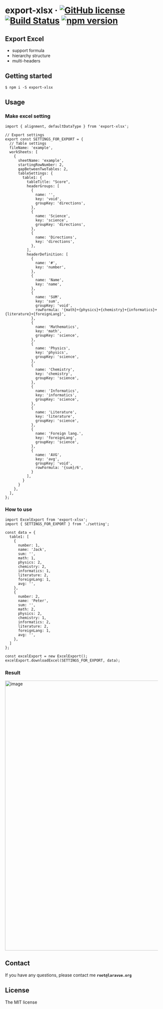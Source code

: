 # export-xlsx &middot; [![GitHub license](https://img.shields.io/badge/license-MIT-blue.svg)](https://github.com/zmecust/export-xlsx/blob/master/LICENCE) [![Build Status](https://travis-ci.org/zmecust/export-xlsx.svg)](https://travis-ci.org/zmecust/export-xlsx) [![npm version](https://badge.fury.io/js/export-xlsx.svg)](https://badge.fury.io/js/export-xlsx)

## Export Excel

- support formula
- hierarchy structure
- multi-headers


## Getting started

    $ npm i -S export-xlsx


## Usage

### Make excel setting

```
import { alignment, defaultDataType } from 'export-xlsx';

// Export settings
export const SETTINGS_FOR_EXPORT = {
  // Table settings
  fileName: 'example',
  workSheets: [
    {
      sheetName: 'example',
      startingRowNumber: 2,
      gapBetweenTwoTables: 2,
      tableSettings: {
        table1: {
          tableTitle: "Score",
          headerGroups: [
            {
              name: '',
              key: 'void',
              groupKey: 'directions',
            },
            {
              name: 'Science',
              key: 'science',
              groupKey: 'directions',
            },
            {
              name: 'Directions',
              key: 'directions',
            },
          ],
          headerDefinition: [
            {
              name: '#',
              key: 'number',
            },
            {
              name: 'Name',
              key: 'name',
            },
            {
              name: 'SUM',
              key: 'sum',
              groupKey: 'void',
              rowFormula: '{math}+{physics}+{chemistry}+{informatics}+{literature}+{foreignLang}',
            },
            {
              name: 'Mathematics',
              key: 'math',
              groupKey: 'science',
            },
            {
              name: 'Physics',
              key: 'physics',
              groupKey: 'science',
            },
            {
              name: 'Chemistry',
              key: 'chemistry',
              groupKey: 'science',
            },
            {
              name: 'Informatics',
              key: 'informatics',
              groupKey: 'science',
            },
            {
              name: 'Literature',
              key: 'literature',
              groupKey: 'science',
            },
            {
              name: 'Foreign lang.',
              key: 'foreignLang',
              groupKey: 'science',
            },
            {
              name: 'AVG',
              key: 'avg',
              groupKey: 'void',
              rowFormula: '{sum}/6',
            }
          ],
        }
      }
    },
  ],
};
```

### How to use

```
import ExcelExport from 'export-xlsx';
import { SETTINGS_FOR_EXPORT } from './setting';

const data = {
  table1: [
    {
      number: 1,
      name: 'Jack',
      sum: '',
      math: 1,
      physics: 2,
      chemistry: 2,
      informatics: 1,
      literature: 2,
      foreignLang: 1,
      avg: '',
    },
    {
      number: 2,
      name: 'Peter',
      sum: '',
      math: 2,
      physics: 2,
      chemistry: 1,
      informatics: 2,
      literature: 2,
      foreignLang: 1,
      avg: '',
    },
  ]
};

const excelExport = new ExcelExport();
excelExport.downloadExcel(SETTINGS_FOR_EXPORT, data);
```

### Result

<img width="886" alt="image" src="https://user-images.githubusercontent.com/19644407/154276932-58d51342-73cc-4bd0-9a68-6ec3d43dbe81.png">

## Contact

If you have any questions, please contact me **`root@laravue.org`**

## License
The MIT license
